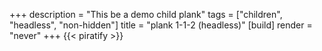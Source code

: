 +++
description = "This be a demo child plank"
tags = ["children", "headless", "non-hidden"]
title = "plank 1-1-2 (headless)"
[build]
  render = "never"
+++
{{< piratify >}}